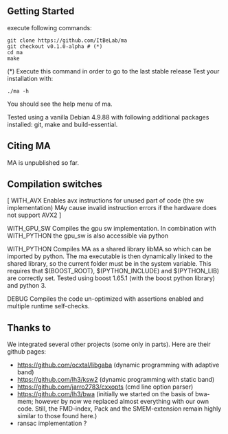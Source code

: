 
## Getting Started

execute following commands:

    git clone https://github.com/ItBeLab/ma
    git checkout v0.1.0-alpha # (*)
    cd ma
    make

(*) Execute this command in order to go to the last stable release
Test your installation with:

    ./ma -h

You should see the help menu of ma.

Tested using a vanilla Debian 4.9.88 with following additional packages installed:
git, make and build-essential.

## Citing MA

MA is unpublished so far.

## Compilation switches

[
    WITH_AVX
        Enables avx instructions for unused part of code (the sw implementation)
        MAy cause invalid instruction errors if the hardware does not support AVX2
]

WITH_GPU_SW
    Compiles the gpu sw implementation.
    In combination with WITH_PYTHON the gpu_sw is also accessible via python

WITH_PYTHON
    Compiles MA as a shared library libMA.so which can be imported by python.
    The ma executable is then dynamically linked to the shared library, 
    so the current folder must be in the system variable.
    This requires that $(BOOST_ROOT), $(PYTHON_INCLUDE) and $(PYTHON_LIB) are correctly set.
    Tested using boost 1.65.1 (with the boost python library) and python 3.

DEBUG
    Compiles the code un-optimized with assertions enabled and multiple runtime self-checks.

## Thanks to

We integrated several other projects (some only in parts).
Here are their github pages:

- https://github.com/ocxtal/libgaba (dynamic programming with adaptive band)
- https://github.com/lh3/ksw2 (dynamic programming with static band)
- https://github.com/jarro2783/cxxopts (cmd line option parser)
- https://github.com/lh3/bwa (initially we started on the basis of bwa-mem; 
    however by now we replaced almost everything with our own code. 
    Still, the FMD-index, Pack and the SMEM-extension remain highly similar to those found here.)
- ransac implementation ?

